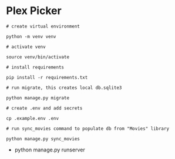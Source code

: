 # Plex Picker

```
# create virtual environment

python -m venv venv
```

```
# activate venv

source venv/bin/activate
```

```
# install requirements

pip install -r requirements.txt
```

```
# run migrate, this creates local db.sqlite3

python manage.py migrate
```

```
# create .env and add secrets

cp .example.env .env
```

```
# run sync_movies command to populate db from "Movies" library

python manage.py sync_movies
```
- python manage.py runserver